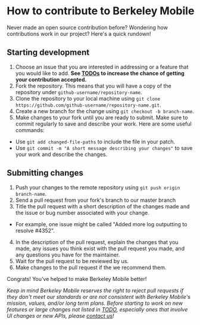 # How to contribute to Berkeley Mobile

Never made an open source contribution before? Wondering how contributions work in our project? Here's a quick rundown!

## Starting development

1. Choose an issue that you are interested in addressing or a feature that you would like to add. **See [TODOs](#todo) to increase the chance of getting your contribution accepted.**
2. Fork the repository. This means that you will have a copy of the repository under `github-username/repository-name`.
3. Clone the repository to your local machine using `git clone https://github.com/github-username/repository-name.git`.
4. Create a new branch for the change using `git checkout -b branch-name`.
5. Make changes to your fork until you are ready to submit. Make sure to commit regularly to save and describe your work. Here are some useful commands:
* Use `git add changed-file-paths` to include the file in your patch.
* Use `git commit -m "A short message describing your changes"` to save your work and describe the changes.

## Submitting changes

1. Push your changes to the remote repository using `git push origin branch-name`.
2. Send a pull request from your fork's branch to our master branch
3. Title the pull request with a short description of the changes made and the issue or bug number associated with your change.
* For example, one issue might be called "Added more log outputting to resolve #4352".
4. In the description of the pull request, explain the changes that you made, any issues you think exist with the pull request you made, and any questions you have for the maintainer.
5. Wait for the pull request to be reviewed by us.
6. Make changes to the pull request if the we recommend them.

Congrats! You’ve helped to make Berkeley Mobile better!

*Keep in mind Berkeley Mobile reserves the right to reject pull requests if they don't meet our standards or are not consistent with Berkeley Mobile's mission, values, and/or long term plans. Before starting to work on new features or large changes not listed in [TODO](README.md#TODO), especially ones that involve UI changes or new APIs, please [contact us](README.md#TODO)!*
